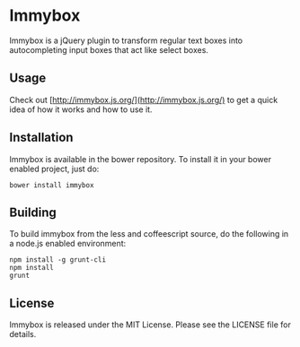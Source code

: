 # Immybox

Immybox is a jQuery plugin to transform regular text boxes into autocompleting
input boxes that act like select boxes.

## Usage

Check out [http://immybox.js.org/](http://immybox.js.org/) to get a quick idea of how it works and how to use it.

## Installation

Immybox is available in the bower repository. To install it in your bower enabled project, just do:

`bower install immybox`

## Building

To build immybox from the less and coffeescript source, do the following in a node.js enabled environment:

```
npm install -g grunt-cli
npm install
grunt
```
## License

Immybox is released under the MIT License. Please see the LICENSE file for details.
